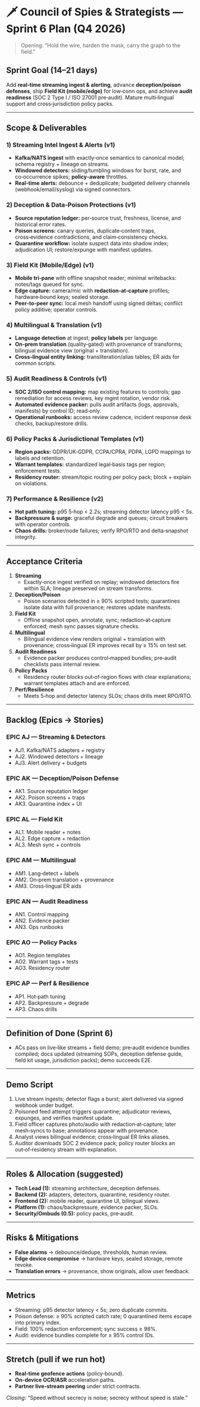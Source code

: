 # 🗡️ Council of Spies & Strategists — Sprint 6 Plan (Q4 2026)

> Opening: “Hold the wire, harden the mask, carry the graph to the field.”

## Sprint Goal (14–21 days)
Add **real‑time streaming ingest & alerting**, advance **deception/poison defenses**, ship **Field Kit (mobile/edge)** for low‑conn ops, and achieve **audit readiness** (SOC 2 Type I / ISO 27001 pre‑audit). Mature multi‑lingual support and cross‑jurisdiction policy packs.

---
## Scope & Deliverables

### 1) Streaming Intel Ingest & Alerts (v1)
- **Kafka/NATS ingest** with exactly‑once semantics to canonical model; schema registry + lineage on streams.
- **Windowed detectors:** sliding/tumbling windows for burst, rate, and co‑occurrence spikes; **policy‑aware** throttles.
- **Real‑time alerts:** debounce + deduplicate; budgeted delivery channels (webhook/email/syslog) via signed connectors.

### 2) Deception & Data‑Poison Protections (v1)
- **Source reputation ledger:** per‑source trust, freshness, license, and historical error rates.
- **Poison screens:** canary queries, duplicate‑content traps, cross‑evidence contradictions, and claim‑consistency checks.
- **Quarantine workflow:** isolate suspect data into shadow index; adjudication UI; restore/expunge with manifest updates.

### 3) Field Kit (Mobile/Edge) (v1)
- **Mobile tri‑pane** with offline snapshot reader; minimal writebacks: notes/tags queued for sync.
- **Edge capture:** camera/mic with **redaction‑at‑capture** profiles; hardware‑bound keys; sealed storage.
- **Peer‑to‑peer sync:** local mesh handoff using signed deltas; conflict policy additive; operator controls.

### 4) Multilingual & Translation (v1)
- **Language detection** at ingest; **policy labels** per language.
- **On‑prem translation** (quality‑gated) with provenance of transforms; bilingual evidence view (original + translation).
- **Cross‑lingual entity linking:** transliteration/alias tables; ER aids for common scripts.

### 5) Audit Readiness & Controls (v1)
- **SOC 2/ISO control mapping:** map existing features to controls; gap remediation for access reviews, key mgmt rotation, vendor risk.
- **Automated evidence packer:** pulls audit artifacts (logs, approvals, manifests) by control ID; read‑only.
- **Operational runbooks:** access review cadence, incident response desk checks, backup/restore drills.

### 6) Policy Packs & Jurisdictional Templates (v1)
- **Region packs:** GDPR/UK‑GDPR, CCPA/CPRA, PDPA, LGPD mappings to labels and retention.
- **Warrant templates:** standardized legal‑basis tags per region; enforcement tests.
- **Residency router:** stream/topic routing per policy pack; block + explain on violations.

### 7) Performance & Resilience (v2)
- **Hot path tuning:** p95 5‑hop < 2.2s; streaming detector latency p95 < 5s.
- **Backpressure & surge:** graceful degrade and queues; circuit breakers with operator controls.
- **Chaos drills:** broker/node failures; verify RPO/RTO and delta‑snapshot integrity.

---
## Acceptance Criteria
1. **Streaming**
   - Exactly‑once ingest verified on replay; windowed detectors fire within SLA; lineage preserved on stream transforms.
2. **Deception/Poison**
   - Poison scenarios detected in ≥ 90% scripted tests; quarantines isolate data with full provenance; restores update manifests.
3. **Field Kit**
   - Offline snapshot open, annotate, sync; redaction‑at‑capture enforced; mesh sync passes signature checks.
4. **Multilingual**
   - Bilingual evidence view renders original + translation with provenance; cross‑lingual ER improves recall by ≥ 15% on test set.
5. **Audit Readiness**
   - Evidence packer produces control‑mapped bundles; pre‑audit checklists pass internal review.
6. **Policy Packs**
   - Residency router blocks out‑of‑region flows with clear explanations; warrant templates attach and are enforced.
7. **Perf/Resilience**
   - Meets 5‑hop and detector latency SLOs; chaos drills meet RPO/RTO.

---
## Backlog (Epics → Stories)
### EPIC AJ — Streaming & Detectors
- AJ1. Kafka/NATS adapters + registry
- AJ2. Windowed detectors + lineage
- AJ3. Alert delivery + budgets

### EPIC AK — Deception/Poison Defense
- AK1. Source reputation ledger
- AK2. Poison screens + traps
- AK3. Quarantine index + UI

### EPIC AL — Field Kit
- AL1. Mobile reader + notes
- AL2. Edge capture + redaction
- AL3. Mesh sync + controls

### EPIC AM — Multilingual
- AM1. Lang‑detect + labels
- AM2. On‑prem translation + provenance
- AM3. Cross‑lingual ER aids

### EPIC AN — Audit Readiness
- AN1. Control mapping
- AN2. Evidence packer
- AN3. Ops runbooks

### EPIC AO — Policy Packs
- AO1. Region templates
- AO2. Warrant tags + tests
- AO3. Residency router

### EPIC AP — Perf & Resilience
- AP1. Hot‑path tuning
- AP2. Backpressure + degrade
- AP3. Chaos drills

---
## Definition of Done (Sprint 6)
- ACs pass on live‑like streams + field demo; pre‑audit evidence bundles compiled; docs updated (streaming SOPs, deception defense guide, field kit usage, jurisdiction packs); demo succeeds E2E.

---
## Demo Script
1. Live stream ingests; detector flags a burst; alert delivered via signed webhook under budget.
2. Poisoned feed attempt triggers quarantine; adjudicator reviews, expunges, and verifies manifest update.
3. Field officer captures photo/audio with redaction‑at‑capture; later mesh‑syncs to base; annotations appear with provenance.
4. Analyst views bilingual evidence; cross‑lingual ER links aliases.
5. Auditor downloads SOC 2 evidence pack; policy router blocks an out‑of‑residency stream with explanation.

---
## Roles & Allocation (suggested)
- **Tech Lead (1):** streaming architecture, deception defenses.
- **Backend (2):** adapters, detectors, quarantine, residency router.
- **Frontend (2):** mobile reader, quarantine UI, bilingual views.
- **Platform (1):** chaos/backpressure, evidence packer, SLOs.
- **Security/Ombuds (0.5):** policy packs, pre‑audit.

---
## Risks & Mitigations
- **False alarms** → debounce/dedupe, thresholds, human review.
- **Edge device compromise** → hardware keys, sealed storage, remote revoke.
- **Translation errors** → provenance, show originals, allow user feedback.

---
## Metrics
- Streaming: p95 detector latency < 5s; zero duplicate commits.
- Poison defense: ≥ 90% scripted catch rate; 0 quarantined items escape into primary index.
- Field: 100% redaction enforcement; sync success ≥ 98%.
- Audit: evidence bundles complete for ≥ 95% control IDs.

---
## Stretch (pull if we run hot)
- **Real‑time geofence actions** (policy‑bound).
- **On‑device OCR/ASR** acceleration paths.
- **Partner live‑stream peering** under strict contracts.

*Closing:* “Speed without secrecy is noise; secrecy without speed is stale.”

